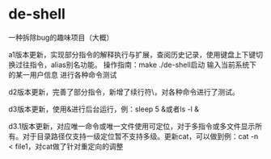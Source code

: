 # de-shell
一种拆除bug的趣味项目（大概）

a1版本更新，实现部分指令的解释执行与扩展，查阅历史记录，使用键盘上下键切换过往指令，alias别名功能。
  操作指南：make  ./de-shell启动  输入当前系统下的某一用户信息  进行各种命令测试
  
d2版本更新，完善了部分指令，新增了续行符\，对各种命令进行了测试。

d3版本更新，使用&进行后台运行，例：sleep 5 &或者ls -l &

d3.1版本更新，对应唯一命令或唯一文件使用<tab>可定位，对于多指令或多文件<tab><tab>显示所有。对于目录路径仅支持一级定位暂不支持多级。更新cat，可以做到例：cat -n < file1，对cat做了针对重定向的调整
